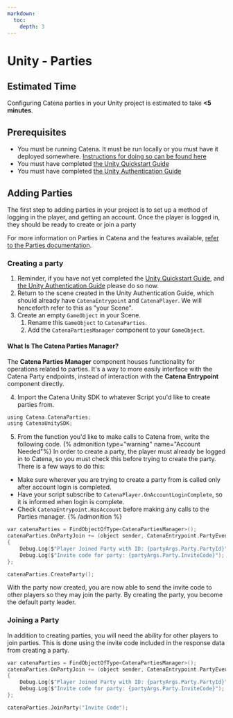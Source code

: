 ```yaml
---
markdown:
  toc:
    depth: 3
---
```


# Unity - Parties

## Estimated Time
Configuring Catena parties in your Unity project is estimated to take **<5 minutes**.

## Prerequisites
* You must be running Catena. It must be run locally or you must have it deployed somewhere. [Instructions for doing so can be found here](../../installation/index.md)
* You must have completed [the Unity Quickstart Guide](./quickstart.md)
* You must have completed [the Unity Authentication Guide](./authentication.md)

## Adding Parties
The first step to adding parties in your project is to set up a method of logging in the player, and getting an account. Once the player is logged in, they should be ready to create or join a party

For more information on Parties in Catena and the features available, [refer to the Parties documentation](../../features/parties/index.md).

### Creating a party

1. Reminder, if you have not yet completed the [Unity Quickstart Guide](./quickstart.md), and [the Unity Authentication Guide](./authentication.md) please do so now.
2. Return to the scene created in the Unity Authentication Guide, which should already have `CatenaEntrypoint` and `CatenaPlayer`. We will henceforth refer to this as "your Scene".
3. Create an empty `GameObject` in your Scene.
    1. Rename this `GameObject` to `CatenaParties`.
    2. Add the `CatenaPartiesManager` component to your `GameObject`.

#### What Is The Catena Parties Manager?
The **Catena Parties Manager** component houses functionality for operations related to parties. It's a way to more easily interface with the Catena Party endpoints, instead of interaction with the **Catena Entrypoint** component directly.

4. Import the Catena Unity SDK to whatever Script you'd like to create parties from.

<!-- TODO (@HF): csharp does not appear to be supported. determine how to enable it for better syntax highlighting -->
```c
using Catena.CatenaParties;
using CatenaUnitySDK;
```

5. From the function you'd like to make calls to Catena from, write the following code.
{% admonition type="warning" name="Account Needed"%}
In order to create a party, the player must already be logged in to Catena, so you must check this before trying to create the party. There is a few ways to do this:
* Make sure wherever you are trying to create a party from is called only after account login is completed.
* Have your script subscribe to `CatenaPlayer.OnAccountLoginComplete`, so it is informed when login is complete.
* Check  `CatenaEntrypoint.HasAccount` before making any calls to the Parties manager.
{% /admonition %}
<!-- TODO (@HF): csharp does not appear to be supported. determine how to enable it for better syntax highlighting -->
```c
var catenaParties = FindObjectOfType<CatenaPartiesManager>();
catenaParties.OnPartyJoin += (object sender, CatenaEntrypoint.PartyEventArgs partyArgs) =>
{
    Debug.Log($"Player Joined Party with ID: {partyArgs.Party.PartyId}");
    Debug.Log($"Invite code for party: {partyArgs.Party.InviteCode}");
};

catenaParties.CreateParty();
```

With the party now created, you are now able to send the invite code to other players so they may join the party. By creating the party, you become the default party leader.
### Joining a Party

In addition to creating parties, you will need the ability for other players to join parties. This is done using the invite code included in the response data from creating a party.

<!-- TODO (@CJ): Include instructions to add a text input field, to grab the invite code from.-->
```c
var catenaParties = FindObjectOfType<CatenaPartiesManager>();
catenaParties.OnPartyJoin += (object sender, CatenaEntrypoint.PartyEventArgs partyArgs) =>
{
    Debug.Log($"Player Joined Party with ID: {partyArgs.Party.PartyId}");
    Debug.Log($"Invite code for party: {partyArgs.Party.InviteCode}");
};

catenaParties.JoinParty("Invite Code");
